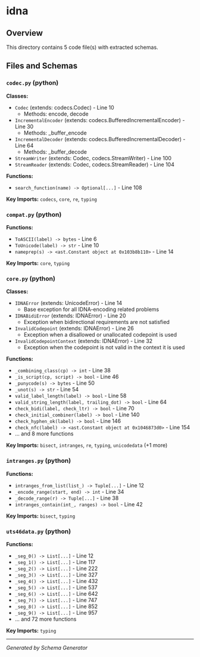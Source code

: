 # idna

## Overview

This directory contains 5 code file(s) with extracted schemas.

## Files and Schemas

### `codec.py` (python)

**Classes:**
- `Codec` (extends: codecs.Codec) - Line 10
  - Methods: encode, decode
- `IncrementalEncoder` (extends: codecs.BufferedIncrementalEncoder) - Line 30
  - Methods: _buffer_encode
- `IncrementalDecoder` (extends: codecs.BufferedIncrementalDecoder) - Line 64
  - Methods: _buffer_decode
- `StreamWriter` (extends: Codec, codecs.StreamWriter) - Line 100
- `StreamReader` (extends: Codec, codecs.StreamReader) - Line 104

**Functions:**
- `search_function(name) -> Optional[...]` - Line 108

**Key Imports:** `codecs`, `core`, `re`, `typing`

### `compat.py` (python)

**Functions:**
- `ToASCII(label) -> bytes` - Line 6
- `ToUnicode(label) -> str` - Line 10
- `nameprep(s) -> <ast.Constant object at 0x103b8b110>` - Line 14

**Key Imports:** `core`, `typing`

### `core.py` (python)

**Classes:**
- `IDNAError` (extends: UnicodeError) - Line 14
  - Base exception for all IDNA-encoding related problems
- `IDNABidiError` (extends: IDNAError) - Line 20
  - Exception when bidirectional requirements are not satisfied
- `InvalidCodepoint` (extends: IDNAError) - Line 26
  - Exception when a disallowed or unallocated codepoint is used
- `InvalidCodepointContext` (extends: IDNAError) - Line 32
  - Exception when the codepoint is not valid in the context it is used

**Functions:**
- `_combining_class(cp) -> int` - Line 38
- `_is_script(cp, script) -> bool` - Line 46
- `_punycode(s) -> bytes` - Line 50
- `_unot(s) -> str` - Line 54
- `valid_label_length(label) -> bool` - Line 58
- `valid_string_length(label, trailing_dot) -> bool` - Line 64
- `check_bidi(label, check_ltr) -> bool` - Line 70
- `check_initial_combiner(label) -> bool` - Line 140
- `check_hyphen_ok(label) -> bool` - Line 146
- `check_nfc(label) -> <ast.Constant object at 0x1046873d0>` - Line 154
- ... and 8 more functions

**Key Imports:** `bisect`, `intranges`, `re`, `typing`, `unicodedata` (+1 more)

### `intranges.py` (python)

**Functions:**
- `intranges_from_list(list_) -> Tuple[...]` - Line 12
- `_encode_range(start, end) -> int` - Line 34
- `_decode_range(r) -> Tuple[...]` - Line 38
- `intranges_contain(int_, ranges) -> bool` - Line 42

**Key Imports:** `bisect`, `typing`

### `uts46data.py` (python)

**Functions:**
- `_seg_0() -> List[...]` - Line 12
- `_seg_1() -> List[...]` - Line 117
- `_seg_2() -> List[...]` - Line 222
- `_seg_3() -> List[...]` - Line 327
- `_seg_4() -> List[...]` - Line 432
- `_seg_5() -> List[...]` - Line 537
- `_seg_6() -> List[...]` - Line 642
- `_seg_7() -> List[...]` - Line 747
- `_seg_8() -> List[...]` - Line 852
- `_seg_9() -> List[...]` - Line 957
- ... and 72 more functions

**Key Imports:** `typing`

---
*Generated by Schema Generator*